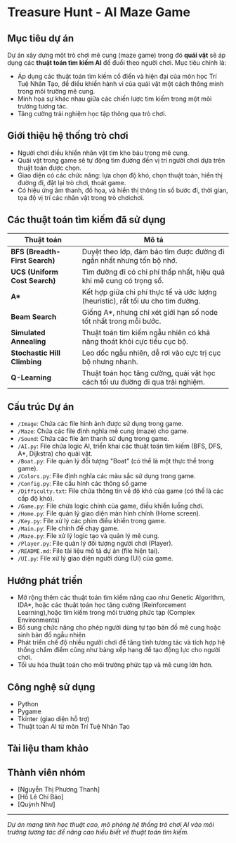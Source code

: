 #  Treasure Hunt - AI Maze Game

##  Mục tiêu dự án
Dự án xây dựng một trò chơi mê cung (maze game) trong đó **quái vật** sẽ áp dụng các **thuật toán tìm kiếm AI** để đuổi theo người chơi. Mục tiêu chính là:
- Áp dụng các thuật toán tìm kiếm cổ điển và hiện đại của môn học Trí Tuệ Nhân Tạo, để điều khiển hành vi của quái vật một cách thông minh trong môi trường mê cung. 
- Minh họa sự khác nhau giữa các chiến lược tìm kiếm trong một môi trường tương tác.
- Tăng cường trải nghiệm học tập thông qua trò chơi.

## Giới thiệu hệ thống trò chơi
- Người chơi điều khiển nhân vật tìm kho báu trong mê cung.
- Quái vật trong game sẽ tự động tìm đường đến vị trí người chơi dựa trên thuật toán được chọn.
- Giao diện có các chức năng: lựa chọn độ khó, chọn thuật toán, hiển thị đường đi, đặt lại trò chơi, thoát game.
- Có hiệu ứng âm thanh, đồ họa, và hiển thị thông tin số bước đi, thời gian, tọa độ vị trí các nhân vật trong trò chơichơi.

##  Các thuật toán tìm kiếm đã sử dụng

| Thuật toán | Mô tả |
|-----------|-------|
| **BFS (Breadth-First Search)** | Duyệt theo lớp, đảm bảo tìm được đường đi ngắn nhất nhưng tốn bộ nhớ. |
| **UCS (Uniform Cost Search)** | Tìm đường đi có chi phí thấp nhất, hiệu quả khi mê cung có trọng số. |
| **A\*** | Kết hợp giữa chi phí thực tế và ước lượng (heuristic), rất tối ưu cho tìm đường. |
| **Beam Search** | Giống A*, nhưng chỉ xét giới hạn số node tốt nhất trong mỗi bước. |
| **Simulated Annealing** | Thuật toán tìm kiếm ngẫu nhiên có khả năng thoát khỏi cực tiểu cục bộ. |
| **Stochastic Hill Climbing** | Leo dốc ngẫu nhiên, dễ rơi vào cực trị cục bộ nhưng nhanh. |
| **Q-Learning** | Thuật toán học tăng cường, quái vật học cách tối ưu đường đi qua trải nghiệm. |
## Cấu trúc Dự án
- `/Image`: Chứa các file hình ảnh được sử dụng trong game.
- `/Maze`: Chứa các file định nghĩa mê cung (maze) cho game.
- `/Sound`: Chứa các file âm thanh sử dụng trong game.
- `/AI.py`: File chứa logic AI, triển khai các thuật toán tìm kiếm (BFS, DFS, A*, Dijkstra) cho quái vật.
- `/Boat.py`: File quản lý đối tượng "Boat" (có thể là một thực thể trong game).
- `/Colors.py`: File định nghĩa các màu sắc sử dụng trong game.
- `/Config.py`: File cấu hình các thông số game 
- `/Difficulty.txt`: File chứa thông tin về độ khó của game (có thể là các cấp độ khó).
- `/Game.py`: File chứa logic chính của game, điều khiển luồng chơi.
- `/Home.py`: File quản lý giao diện màn hình chính (Home screen).
- `/Key.py`: File xử lý các phím điều khiển trong game.
- `/Main.py`: File chính để chạy game.
- `/Maze.py`: File xử lý logic tạo và quản lý mê cung.
- `/Player.py`: File quản lý đối tượng người chơi (Player).
- `/README.md`: File tài liệu mô tả dự án (file hiện tại).
- `/UI.py`: File xử lý giao diện người dùng (UI) của game.
##  Hướng phát triển
- Mở rộng thêm các thuật toán tìm kiếm nâng cao như Genetic Algorithm, IDA*, hoặc các thuật toán học tăng cường (Reinforcement Learning),hoặc tìm kiếm trong môi trường phức tạp (Complex Environments)
- Bổ sung chức năng cho phép người dùng tự tạo bản đồ mê cung hoặc sinh bản đồ ngẫu nhiên
- Phát triển chế độ nhiều người chơi để tăng tính tương tác và tích hợp hệ thống chấm điểm cũng như bảng xếp hạng để tạo động lực cho người chơi.
- Tối ưu hóa thuật toán cho môi trường phức tạp và mê cung lớn hơn.

##  Công nghệ sử dụng
- Python  
- Pygame  
- Tkinter (giao diện hỗ trợ)
- Thuật toán AI từ môn Trí Tuệ Nhân Tạo

## Tài liệu tham khảo


##  Thành viên nhóm
- [Nguyễn Thị Phương Thanh] 
- [Hồ Lê Chí Bảo]
- [Quỳnh Như]

---

 *Dự án mang tính học thuật cao, mô phỏng hệ thống trò chơi AI vào môi trường tương tác để nâng cao hiểu biết về thuật toán tìm kiếm.*

